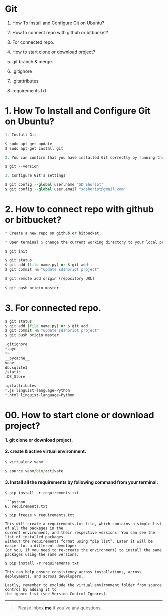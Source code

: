 # Git

1. How To Install and Configure Git on Ubuntu? 
2. How to connect repo with github or bitbucket?
3. For connected repo.
4. How to start clone or download project?
5. git branch & merge.

6. .gitignore
7. .gitattributes
8. requirements.txt


# 1. How To Install and Configure Git on Ubuntu? 
```python
1. Install Git

$ sudo apt-get update
$ sudo apt-get install git

2. You can confirm that you have installed Git correctly by running the following command:

$ git --version

3. Configure Git’s settings

$ git config --global user.name "SD Shoriot"
$ git config --global user.email "sdshoriot@gmail.com"
```

# 2. How to connect repo with github or bitbucket?
```python
* Create a new repo on github or bitbucket.

* Open terminal & change the current working directory to your local project.

$ git init

$ git status
$ git add (file name.py) or $ git add .
$ git commit -m "update sdshoriot project"

$ git remote add origin (repository URL)
 
$ git push origin master
```

# 3. For connected repo.
```python
$ git status
$ git add (file name.py) or $ git add .
$ git commit -m "update sdshoriot project"
$ git push origin master
```

```python
.gitignore
*.pyc
*~
__pycache__
venv
db.sqlite3
/static
.DS_Store
```

```python
.gitattributes
*.js linguist-language=Python
*.html linguist-language=Python
```

# 00. How to start clone or download project?


#### 1. git clone or download project.

#### 2. create & active virtual environment.

```python
$ virtualenv venv

$ source venv/bin/activate
```
#### 3. Install all the requirements by following command from your terminal:

```python
$ pip install -r requirements.txt
```



```
```python
6. requirements.txt

$ pip freeze > requirements.txt

This will create a requirements.txt file, which contains a simple list of all the packages in the 
current environment, and their respective versions. You can see the list of installed packages 
without the requirements format using “pip list”. Later it will be easier for a different developer 
(or you, if you need to re-create the environment) to install the same packages using the same versions:

$ pip install -r requirements.txt

This can help ensure consistency across installations, across deployments, and across developers.

Lastly, remember to exclude the virtual environment folder from source control by adding it to 
the ignore list (see Version Control Ignores).

```

---

> Please inbox **[me](https://www.facebook.com/shoriot)** if you've any questions.